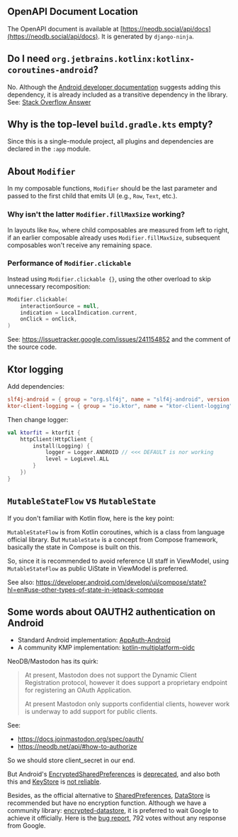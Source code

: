 ## OpenAPI Document Location

The OpenAPI document is available at [https://neodb.social/api/docs](https://neodb.social/api/docs).
It is generated by `django-ninja`.

## Do I need `org.jetbrains.kotlinx:kotlinx-coroutines-android`?

No. Although
the [Android developer documentation](https://developer.android.com/kotlin/coroutines#dependency)
suggests adding this dependency, it is already included as a transitive dependency in the library.  
See: [Stack Overflow Answer](https://stackoverflow.com/a/74861174/22591462)

## Why is the top-level `build.gradle.kts` empty?

Since this is a single-module project, all plugins and dependencies are declared in the `:app`
module.

## About `Modifier`

In my composable functions, `Modifier` should be the last parameter and passed to the first child
that emits UI (e.g., `Row`, `Text`, etc.).

### Why isn't the latter `Modifier.fillMaxSize` working?

In layouts like `Row`, where child composables are measured from left to right, if an earlier
composable already uses `Modifier.fillMaxSize`, subsequent composables won't receive any remaining
space.

### Performance of `Modifier.clickable`

Instead using `Modifier.clickable {}`, using the other overload to skip unnecessary recomposition:

```kotlin
Modifier.clickable(
    interactionSource = null,
    indication = LocalIndication.current,
    onClick = onClick,
)
```

See: https://issuetracker.google.com/issues/241154852 and the comment of the source code.

## Ktor logging

Add dependencies:

```toml
slf4j-android = { group = "org.slf4j", name = "slf4j-android", version.ref = "slf4jAndroid" }
ktor-client-logging = { group = "io.ktor", name = "ktor-client-logging", version.ref = "ktor" }
```

Then change logger:

```kotlin
val ktorfit = ktorfit {
    httpClient(HttpClient {
        install(Logging) {
            logger = Logger.ANDROID // <<< DEFAULT is nor working
            level = LogLevel.ALL
        }
    })
}
```

## `MutableStateFlow` vs `MutableState`

If you don't familiar with Kotlin flow, here is the key point:

`MutableStateFlow` is from Kotlin coroutines, which is a class from language official library. But
`MutableState` is a concept from Compose framework, basically the state in Compose is built on this.

So, since it is recommended to avoid reference UI staff in ViewModel, using `MutableStateFlow` as
public UiState in ViewModel is preferred.

See
also: https://developer.android.com/develop/ui/compose/state?hl=en#use-other-types-of-state-in-jetpack-compose

## Some words about OAUTH2 authentication on Android

- Standard Android implementation: [AppAuth-Android](https://github.com/openid/AppAuth-Android)
- A community KMP
  implementation: [kotlin-multiplatform-oidc](https://github.com/kalinjul/kotlin-multiplatform-oidc)

NeoDB/Mastodon has its quirk:

> At present, Mastodon does not support the Dynamic Client Registration protocol,
> however it does support a proprietary endpoint for registering an OAuth Application.
>
> At present Mastodon only supports confidential clients,
> however work is underway to add support for public clients.

See:

- https://docs.joinmastodon.org/spec/oauth/
- https://neodb.net/api/#how-to-authorize

So we should store client_secret in our end.

But
Android's [EncryptedSharedPreferences](https://developer.android.com/reference/androidx/security/crypto/EncryptedSharedPreferences)
is [deprecated](https://cs.android.com/androidx/platform/frameworks/support/+/androidx-main:security/security-crypto/src/main/java/androidx/security/crypto/EncryptedSharedPreferences.java;drc=83d0df9197c5320ac2e10d92afaf9ee839cec144;l=81),
and also both this and [KeyStore](https://developer.android.com/privacy-and-security/keystore)
is [not reliable](https://github.com/tink-crypto/tink/issues/535#issuecomment-912170221).

Besides, as the official alternative
to [SharedPreferences](https://developer.android.com/reference/android/content/SharedPreferences),
[DataStore](https://developer.android.com/topic/libraries/architecture/datastore) is recommended but
have no encryption function.
Although we have a community
library: [encrypted-datastore](https://github.com/osipxd/encrypted-datastore), it is preferred to
wait Google to achieve it officially.
Here is the [bug report](https://issuetracker.google.com/issues/167697691), 792 votes without any
response from Google.
